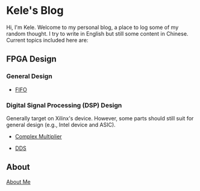 # Kele's Blog

Hi, I'm Kele. Welcome to my personal blog, a place to log some of my random thought. I try to write in English but still some content in Chinese. Current topics included here are:

## FPGA Design

### General Design

- [FIFO](./fpga-fifo/fifos-in-vivado.md)

### Digital Signal Processing (DSP) Design

Generally target on Xilinx's device. However, some parts should still suit for general design (e.g., Intel device and ASIC).

- [Complex Multiplier](./fpga-dsp-cmult/cmult-in-fpga.md)

- [DDS](./fpga-dsp-dds/dds-fpga.md)

## About

[About Me](./about-me/about-me.md)
